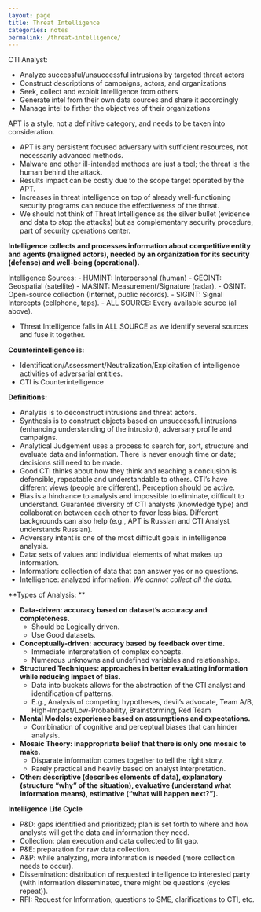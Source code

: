 ```yaml
---
layout: page
title: Threat Intelligence
categories: notes
permalink: /threat-intelligence/
---
```


CTI Analyst:
- Analyze successful/unsuccessful intrusions by targeted threat actors
- Construct descriptions of campaigns, actors, and organizations
- Seek, collect and exploit intelligence from others
- Generate intel from their own data sources and share it accordingly
- Manage intel to firther the objectives of their organizations

APT is a style, not a definitive category, and needs to be taken into consideration.
- APT is any persistent focused adversary with sufficient resources, not necessarily advanced methods.
- Malware and other ill-intended methods are just a tool; the threat is the human behind the attack.
- Results impact can be costly due to the scope target operated by the APT.
- Increases in threat intelligence on top of already well-functioning security programs can reduce the effectiveness of the threat.
- We should not think of Threat Intelligence as the silver bullet (evidence and data to stop the attacks) but as complementary security procedure, part of security operations center.


**Intelligence collects and processes information about competitive entity and agents (maligned actors), needed by an organization for its security (defense) and well-being (operational).**

Intelligence Sources:
	- HUMINT: Interpersonal (human)
	- GEOINT: Geospatial (satellite)
	- MASINT: Measurement/Signature (radar).
	- OSINT: Open-source collection (Internet, public records).
	- SIGINT: Signal Intercepts (cellphone, taps).
	- ALL SOURCE: Every available source (all above).
- Threat Intelligence falls in ALL SOURCE as we identify several sources and fuse it together.


**Counterintelligence is:**
-	Identification/Assessment/Neutralization/Exploitation of intelligence activities of adversarial entities.
-	CTI is Counterintelligence

**Definitions:**
-	Analysis is to deconstruct intrusions and threat actors.
-	Synthesis is to construct objects based on unsuccessful intrusions (enhancing understanding of the intrusion), adversary profile and campaigns.
-	Analytical Judgement uses a process to search for, sort, structure and evaluate data and information. There is never enough time or data; decisions still need to be made.
-	Good CTI thinks about how they think and reaching a conclusion is defensible, repeatable and understandable to others. CTI’s have different views (people are different). Perception should be active.
-	Bias is a hindrance to analysis and impossible to eliminate, difficult to understand. Guarantee diversity of CTI analysts (knowledge type) and collaboration between each other to favor less bias. Different backgrounds can also help (e.g., APT is Russian and CTI Analyst understands Russian).
-	Adversary intent is one of the most difficult goals in intelligence analysis.
-	Data: sets of values and individual elements of what makes up information. 
-	Information: collection of data that can answer yes or no questions.
- Intelligence: analyzed information. _We cannot collect all the data._

**Types of Analysis: **
-	**Data-driven: accuracy based on dataset’s accuracy and completeness.**
	-	Should be Logically driven.
	-	Use Good datasets.
-	**Conceptually-driven: accuracy based by feedback over time.**
	-	Immediate interpretation of complex concepts.
	-	Numerous unknowns and undefined variables and relationships.
-	**Structured Techniques: approaches in better evaluating information while reducing impact of bias.**
	-	Data into buckets allows for the abstraction of the CTI analyst and identification of patterns.
	-	E.g., Analysis of competing hypotheses, devil’s advocate, Team A/B, High-Impact/Low-Probability, Brainstorming, Red Team
-	**Mental Models: experience based on assumptions and expectations.**
	-	Combination of cognitive and perceptual biases that can hinder analysis.
-	**Mosaic Theory: inappropriate belief that there is only one mosaic to make.**
	-	Disparate information comes together to tell the right story.
	-	Rarely practical and heavily based on analyst interpretation.
-	**Other: descriptive (describes elements of data), explanatory (structure “why” of the situation), evaluative (understand what information means), estimative (“what will happen next?”).**

**Intelligence Life Cycle**
- P&D: gaps identified and prioritized; plan is set forth to where and how analysts will get the data and information they need.
- Collection: plan execution and data collected to fit gap.
- P&E: preparation for raw data collection.
- A&P: while analyzing, more information is needed (more collection needs to occur).
- Dissemination: distribution of requested intelligence to interested party (with information disseminated, there might be questions (cycles repeat)).
- RFI: Request for Information; questions to SME, clarifications to CTI, etc.

